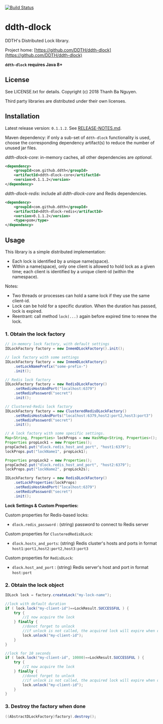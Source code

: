 [![Build Status](https://travis-ci.org/DDTH/ddth-dlock.svg?branch=master)](https://travis-ci.org/DDTH/ddth-dlock)

# ddth-dlock

DDTH's Distributed Lock library.

Project home:
[https://github.com/DDTH/ddth-dlock](https://github.com/DDTH/ddth-dlock)

**`ddth-dlock` requires Java 8+**


## License

See LICENSE.txt for details. Copyright (c) 2018 Thanh Ba Nguyen.

Third party libraries are distributed under their own licenses.


## Installation

Latest release version: `0.1.1.2`. See [RELEASE-NOTES.md](RELEASE-NOTES.md).

Maven dependency: if only a sub-set of `ddth-dlock` functionality is used, choose the corresponding
dependency artifact(s) to reduce the number of unused jar files.

*ddth-dlock-core*: in-memory caches, all other dependencies are *optional*.

```xml
<dependency>
	<groupId>com.github.ddth</groupId>
	<artifactId>ddth-dlock-core</artifactId>
	<version>0.1.1.2</version>
</dependency>
```

*ddth-dlock-redis*: include all *ddth-dlock-core* and Redis dependencies.

```xml
<dependency>
    <groupId>com.github.ddth</groupId>
    <artifactId>ddth-dlock-redis</artifactId>
    <version>0.1.1.2</version>
    <type>pom</type>
</dependency>
```


## Usage

This library is a simple distributed implementation:

- Each lock is identified by a unique name(space).
- Within a name(space), only one client is allowed to hold lock as a given time; each client is identified by a unique client-id (within the namespace).

Notes:

- Two threads or processes can hold a same lock if they use the same client-id.
- Lock can be hold for a specific duration. When the duration has passed, lock is expired.
- Reentrant: call method `lock(...)` again before expired time to renew the lock.


### 1. Obtain the lock factory

```java
// in-memory lock factory, with default settings
IDLockFactory factory = new InmemDLockFactory().init();

// lock factory with some settings
IDLockFactory factory = new InmemDLockFactory()
    .setLockNamePrefix("some-prefix-")
    .init();

// Redis lock factory
IDLockFactory factory = new RedisDLockFactory()
    .setRedisHostAndPort("localhost:6379")
    .setRedisPassword("secret")
    .init();

// Clustered-Redis lock factory
IDLockFactory factory = new ClusteredRedisDLockFactory()
    .setRedisHostsAndPorts("localhost:6379,host2:port2,host3:port3")
    .setRedisPassword("secret")
    .init();

// A lock factory with some specific settings.
Map<String, Properties> lockProps = new HashMap<String, Properties>();
Properties propLock1 = new Properties();
propCache1.put("dlock.redis_host_and_port", "host1:6379");
lockProps.put("lockName1", propLock1);

Properties propLock2 = new Properties();
propCache2.put("dlock.redis_host_and_port", "host2:6379");
lockProps.put("lockName2", propLock2s);

IDLockFactory factory = new RedisDLockFactory()
    .setLockProperties(lockProps)
    .setRedisHostAndPort("localhost:6379")
    .setRedisPassword("secret")
    .init();
```

**Lock Settings & Custom Properties:**

Custom properties for Redis-based locks:

- `dlock.redis_password` : (string) password to connect to Redis server

Custom properties for `ClusteredRedisDLock`:

- `dlock.hosts_and_ports`: (string) Redis cluster's hosts and ports in format `host1:port1,host2:port2,host3:port3`

Custom properties for `RedisDLock`:

- `dlock.host_and_port`  : (string) Redis server's host and port in format `host:port`

### 2. Obtain the lock object

```java
IDLock lock = factory.createLock("my-lock-name");

//lock with default duration
if ( lock.lock("my-client-id")==LockResult.SUCCESSFUL ) {
    try {
        //I now acquire the lock
    } finally {
        //donot forget to unlock
        //if unlock is not called, the acquired lock will expire when duration has passed
        lock.unlock("my-client-id");
    }
}

//lock for 10 seconds
if ( lock.lock("my-client-id", 10000)==LockResult.SUCCESSFUL ) {
    try {
        //I now acquire the lock
    } finally {
        //donot forget to unlock
        //if unlock is not called, the acquired lock will expire when duration has passed
        lock.unlock("my-client-id");
    }
}
```

### 3. Destroy the factory when done

```java
((AbstractDLockFactory)factory).destroy();
```
